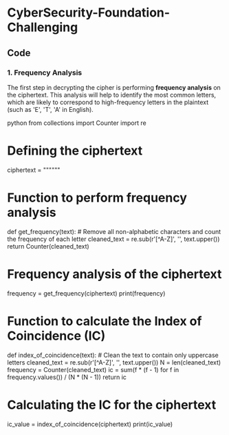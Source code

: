 # CyberSecurity-Foundation-Challenging

## Code

### 1. Frequency Analysis

The first step in decrypting the cipher is performing **frequency analysis** on the ciphertext. This analysis will help to identify the most common letters, which are likely to correspond to high-frequency letters in the plaintext (such as 'E', 'T', 'A' in English).

python
from collections import Counter
import re

# Defining the ciphertext
ciphertext = """<Insert Your Ciphertext Here>"""

# Function to perform frequency analysis
def get_frequency(text):
    # Remove all non-alphabetic characters and count the frequency of each letter
    cleaned_text = re.sub(r'[^A-Z]', '', text.upper())
    return Counter(cleaned_text)

# Frequency analysis of the ciphertext
frequency = get_frequency(ciphertext)
print(frequency)
# Function to calculate the Index of Coincidence (IC)
def index_of_coincidence(text):
    # Clean the text to contain only uppercase letters
    cleaned_text = re.sub(r'[^A-Z]', '', text.upper())
    N = len(cleaned_text)
    frequency = Counter(cleaned_text)
    ic = sum(f * (f - 1) for f in frequency.values()) / (N * (N - 1))
    return ic

# Calculating the IC for the ciphertext
ic_value = index_of_coincidence(ciphertext)
print(ic_value)


